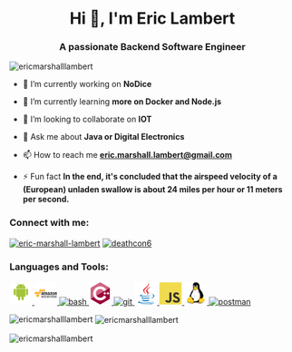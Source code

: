 <h1 align="center">Hi 👋, I'm Eric Lambert</h1>
<h3 align="center">A passionate Backend Software Engineer</h3>

<p align="left"> <img src="https://komarev.com/ghpvc/?username=ericmarshalllambert&label=Profile%20views&color=0e75b6&style=flat" alt="ericmarshalllambert" /> </p>

- 🔭 I’m currently working on **NoDice**

- 🌱 I’m currently learning **more on Docker and Node.js**

- 👯 I’m looking to collaborate on **IOT**

- 💬 Ask me about **Java or Digital Electronics**

- 📫 How to reach me **eric.marshall.lambert@gmail.com**

- ⚡ Fun fact **In the end, it's concluded that the airspeed velocity of a (European) unladen swallow is about 24 miles per hour or 11 meters per second.**

<h3 align="left">Connect with me:</h3>
<p align="left">
<a href="https://linkedin.com/in/eric-marshall-lambert" target="blank"><img align="center" src="https://raw.githubusercontent.com/rahuldkjain/github-profile-readme-generator/master/src/images/icons/Social/linked-in-alt.svg" alt="eric-marshall-lambert" height="30" width="40" /></a>
<a href="https://www.leetcode.com/deathcon6" target="blank"><img align="center" src="https://raw.githubusercontent.com/rahuldkjain/github-profile-readme-generator/master/src/images/icons/Social/leet-code.svg" alt="deathcon6" height="30" width="40" /></a>
</p>

<h3 align="left">Languages and Tools:</h3>
<p align="left"> <a href="https://developer.android.com" target="_blank" rel="noreferrer"> <img src="https://raw.githubusercontent.com/devicons/devicon/master/icons/android/android-original-wordmark.svg" alt="android" width="40" height="40"/> </a> <a href="https://aws.amazon.com" target="_blank" rel="noreferrer"> <img src="https://raw.githubusercontent.com/devicons/devicon/master/icons/amazonwebservices/amazonwebservices-original-wordmark.svg" alt="aws" width="40" height="40"/> </a> <a href="https://www.gnu.org/software/bash/" target="_blank" rel="noreferrer"> <img src="https://www.vectorlogo.zone/logos/gnu_bash/gnu_bash-icon.svg" alt="bash" width="40" height="40"/> </a> <a href="https://www.w3schools.com/cpp/" target="_blank" rel="noreferrer"> <img src="https://raw.githubusercontent.com/devicons/devicon/master/icons/cplusplus/cplusplus-original.svg" alt="cplusplus" width="40" height="40"/> </a> <a href="https://git-scm.com/" target="_blank" rel="noreferrer"> <img src="https://www.vectorlogo.zone/logos/git-scm/git-scm-icon.svg" alt="git" width="40" height="40"/> </a> <a href="https://www.java.com" target="_blank" rel="noreferrer"> <img src="https://raw.githubusercontent.com/devicons/devicon/master/icons/java/java-original.svg" alt="java" width="40" height="40"/> </a> <a href="https://developer.mozilla.org/en-US/docs/Web/JavaScript" target="_blank" rel="noreferrer"> <img src="https://raw.githubusercontent.com/devicons/devicon/master/icons/javascript/javascript-original.svg" alt="javascript" width="40" height="40"/> </a> <a href="https://www.linux.org/" target="_blank" rel="noreferrer"> <img src="https://raw.githubusercontent.com/devicons/devicon/master/icons/linux/linux-original.svg" alt="linux" width="40" height="40"/> </a> <a href="https://postman.com" target="_blank" rel="noreferrer"> <img src="https://www.vectorlogo.zone/logos/getpostman/getpostman-icon.svg" alt="postman" width="40" height="40"/> </a> </p>

<p><img align="left" src="https://github-readme-stats.vercel.app/api/top-langs?username=ericmarshalllambert&show_icons=true&locale=en&layout=compact&theme=radical" alt="ericmarshalllambert" /></p>

<p>&nbsp;<img align="center" src="https://github-readme-stats.vercel.app/api?username=ericmarshalllambert&show_icons=true&locale=en&count_private=true&theme=radical" alt="ericmarshalllambert" /></p>

<p><img align="center" src="https://github-readme-streak-stats.herokuapp.com/?user=ericmarshalllambert&theme=radical&count_private=true" alt="ericmarshalllambert" /></p>



<!---
Deathcon6/Deathcon6 is a ✨ special ✨ repository because its `README.md` (this file) appears on your GitHub profile.
You can click the Preview link to take a look at your changes.
--->
